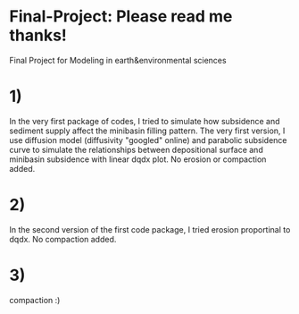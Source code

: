 # Final-Project: Please read me thanks!
Final Project for Modeling in earth&amp;environmental sciences
# 1) 
In the very first package of codes, I tried to simulate how subsidence and sediment supply affect the minibasin filling pattern. The very first version, I use diffusion model (diffusivity "googled" online) and parabolic subsidence curve to simulate the relationships between depositional surface and minibasin subsidence with linear dqdx plot. No erosion or compaction added.
# 2) 
In the second version of the first code package, I tried erosion proportinal to dqdx. No compaction added.
# 3) 
compaction :)

